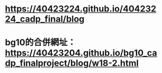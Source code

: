 # https://40423224.github.io/40423224_cadp_final/blog
# bg10的合併網址：https://40423204.github.io/bg10_cadp_finalproject/blog/w18-2.html 
